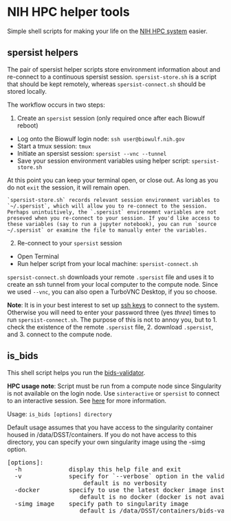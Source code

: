 # NIH HPC helper tools

Simple shell scripts for making your life on the [NIH HPC system](https://hpc.nih.gov) easier.


## spersist helpers

The pair of spersist helper scripts store environment information about and re-connect to a continuous spersist session.
`spersist-store.sh` is a script that should be kept remotely, whereas `spersist-connect.sh` should be stored locally. 

The workflow occurs in two steps:

1. Create an `spersist` session (only required once after each Biowulf reboot)
  * Log onto the Biowulf login node: `ssh user@biowulf.nih.gov`
  * Start a tmux session: `tmux`
  * Initiate an spersist session: `spersist --vnc --tunnel`
  * Save your session environment variables using helper script: `spersist-store.sh`

  At this point you can keep your terminal open, or close out. As long as you do not `exit` the session, it will remain open.

    `spersist-store.sh` records relevant session environment variables to `~/.spersist`, which will allow you to re-connect to the session. Perhaps unintuitively, the `.spersist` environemnt variables are not preseved when you re-connect to your session. If you'd like access to these variables (say to run a jupyter notebook), you can run `source ~/.spersist` or examine the file to manually enter the variables.

2. Re-connect to your `spersist` session
  * Open Terminal
  * Run helper script from your local machine: `spersist-connect.sh`


`spersist-connect.sh` downloads your remote `.spersist` file and uses it to create an ssh tunnel from your local computer to the compute node. Since we used `--vnc`, you can also open a TurboVNC Desktop, if you so choose.


**Note**: It is in your best interest to set up [ssh keys](https://www.cyberciti.biz/faq/how-to-set-up-ssh-keys-on-linux-unix/) to connect to the system. Otherwise you will need to enter your password three (yes *three*) times to run `spersist-connect.sh`. The purpose of this is not to annoy you, but to 1. check the existence of the remote `.spersist` file, 2. download `.spersist`, and 3. connect to the compute node.



## is_bids

This shell script helps you run the [bids-validator](https://github.com/bids-standard/bids-validator).

**HPC usage note**: Script must be run from a compute node since Singularity is not available on the login node. Use `sinteractive` or `spersist` to connect to an interactive session. See [here](https://hpc.nih.gov/docs/userguide.html) for more information.


Usage: `is_bids [options] directory`

Default usage assumes that you have access to the singularity container housed
in /data/DSST/containers. If you do not have access to this directory, you can
specify your own singularity image using the -simg option.

<pre>
[options]:  
  -h             display this help file and exit  
  -v             specify for `--verbose` option in the validator  
                     default is no verbosity  
  -docker        specify to use the latest docker image instead of singularity    
                    default is no docker (docker is not available on the HPC)  
  -simg image    specify path to singularity image  
                    default is /data/DSST/containers/bids-validator-1.2.5.simg  
</pre>



